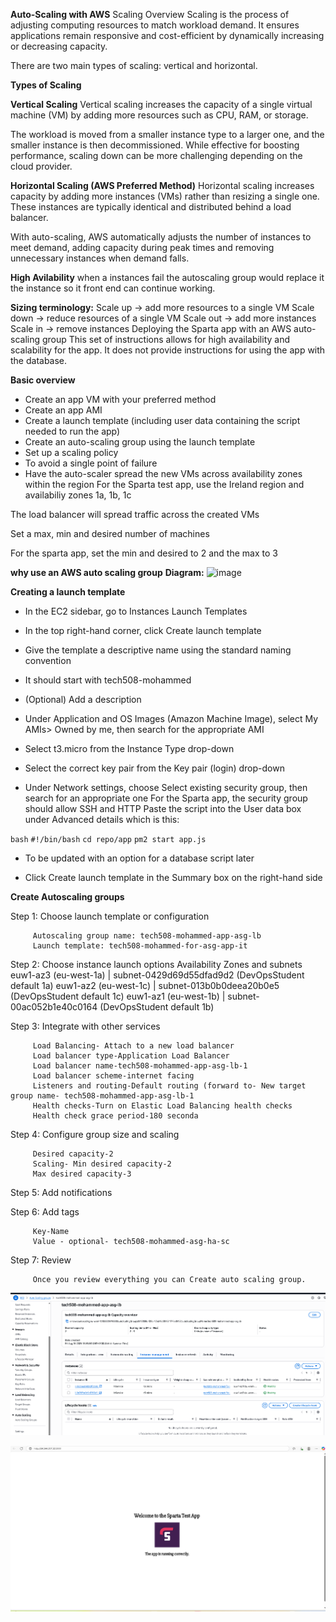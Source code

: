 **Auto-Scaling with AWS**
Scaling Overview
Scaling is the process of adjusting computing resources to match workload demand. It ensures applications remain responsive and cost-efficient by dynamically increasing or decreasing capacity.

There are two main types of scaling: vertical and horizontal.

**Types of Scaling**

**Vertical Scaling**
Vertical scaling increases the capacity of a single virtual machine (VM) by adding more resources such as CPU, RAM, or storage.

The workload is moved from a smaller instance type to a larger one, and the smaller instance is then decommissioned. While effective for boosting performance, scaling down can be more challenging depending on the cloud provider.



**Horizontal Scaling (AWS Preferred Method)**
Horizontal scaling increases capacity by adding more instances (VMs) rather than resizing a single one. These instances are typically identical and distributed behind a load balancer.

With auto-scaling, AWS automatically adjusts the number of instances to meet demand, adding capacity during peak times and removing unnecessary instances when demand falls.

**High Avilability**
when a instances fail the autoscaling group would replace it the instance so it front end can continue working. 


**Sizing terminology:**
Scale up → add more resources to a single VM
Scale down → reduce resources of a single VM
Scale out → add more instances
Scale in → remove instances
Deploying the Sparta app with an AWS auto-scaling group
This set of instructions allows for high availability and scalability for the app. It does not provide instructions for using the app with the database.

**Basic overview**

- Create an app VM with your preferred method
- Create an app AMI
- Create a launch template (including user data containing the script needed to run the app)
- Create an auto-scaling group using the launch template
- Set up a scaling policy
- To avoid a single point of failure
- Have the auto-scaler spread the new VMs across availability zones within the region
For the Sparta test app, use the Ireland region and availabiliy zones 1a, 1b, 1c

The load balancer will spread traffic across the created VMs

Set a max, min and desired number of machines

For the sparta app, set the min and desired to 2 and the max to 3
 
 
 
 
 **why use an AWS auto scaling group**
 **Diagram:**
 <img width="1160" height="837" alt="image" src="https://github.com/user-attachments/assets/d382ced6-17c2-4624-8444-8d0ee7c16f30" />

 
**Creating a launch template**
- In the EC2 sidebar, go to Instances Launch Templates

- In the top right-hand corner, click Create launch template

- Give the template a descriptive name using the standard naming convention

- It should start with tech508-mohammed

- (Optional) Add a description

- Under Application and OS Images (Amazon Machine Image), select My AMIs> Owned by me, then search for the appropriate AMI
- Select t3.micro from the Instance Type drop-down
- Select the correct key pair from the Key pair (login) drop-down

- Under Network settings, choose Select existing security group, then search for an appropriate one
For the Sparta app, the security group should allow SSH and HTTP
Paste the script into the User data box under Advanced details which is this:

`bash`
   `#!/bin/bash`
   `cd repo/app`
   `pm2 start app.js`
   
- To be updated with an option for a database script later

- Click Create launch template in the Summary box on the right-hand side
 
 
 **Create Autoscaling groups**
 
 Step 1: Choose launch template or configuration
 
         Autoscaling group name: tech508-mohammed-app-asg-lb
         Launch template: tech508-mohammed-for-asg-app-it
 
 Step 2: Choose instance launch options
         Availability Zones and subnets
         euw1-az3 (eu-west-1a) | subnet-0429d69d55dfad9d2 (DevOpsStudent default 1a)
         euw1-az2 (eu-west-1c) | subnet-013b0b0deea20b0e5 (DevOpsStudent default 1c)
         euw1-az1 (eu-west-1b) | subnet-00ac052b1e40c0164 (DevOpsStudent default 1b)
 
 Step 3: Integrate with other services
 
         Load Balancing- Attach to a new load balancer
         Load balancer type-Application Load Balancer
         Load balancer name-tech508-mohammed-app-asg-lb-1
         Load balancer scheme-internet facing 
         Listeners and routing-Default routing (forward to- New target group name- tech508-mohammed-app-asg-lb-1
         Health checks-Turn on Elastic Load Balancing health checks
         Health check grace period-180 seconda
 
 
          
 
 Step 4: Configure group size and scaling
        
         Desired capacity-2
         Scaling- Min desired capacity-2
         Max desired capacity-3
 
 Step 5: Add notifications
 
        
 Step 6: Add tags
 
         Key-Name
         Value - optional- tech508-mohammed-asg-ha-sc
 
 Step 7: Review
  
         Once you review everything you can Create auto scaling group.
 
 
 
 ![alt text](/Image%20folder/image-6.png)
 
 ![alt text](/Image%20folder/image-5.png)        
 
 

